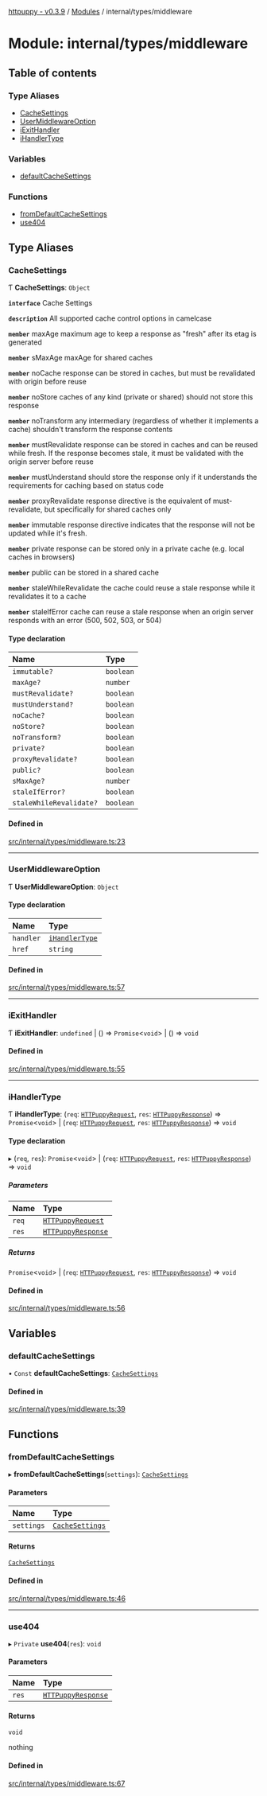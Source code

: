 [httpuppy - v0.3.9](../README.md) / [Modules](../modules.md) / internal/types/middleware

# Module: internal/types/middleware

## Table of contents

### Type Aliases

- [CacheSettings](internal_types_middleware.md#cachesettings)
- [UserMiddlewareOption](internal_types_middleware.md#usermiddlewareoption)
- [iExitHandler](internal_types_middleware.md#iexithandler)
- [iHandlerType](internal_types_middleware.md#ihandlertype)

### Variables

- [defaultCacheSettings](internal_types_middleware.md#defaultcachesettings)

### Functions

- [fromDefaultCacheSettings](internal_types_middleware.md#fromdefaultcachesettings)
- [use404](internal_types_middleware.md#use404)

## Type Aliases

### CacheSettings

Ƭ **CacheSettings**: `Object`

**`interface`** Cache Settings

**`description`** All supported cache control options in camelcase

**`member`** maxAge maximum age to keep a response as "fresh" after its etag is generated

**`member`** sMaxAge maxAge for shared caches

**`member`** noCache response can be stored in caches, but must be revalidated with origin before reuse

**`member`** noStore caches of any kind (private or shared) should not store this response

**`member`** noTransform any intermediary (regardless of whether it implements a cache) shouldn't transform the response contents

**`member`** mustRevalidate response can be stored in caches and can be reused while fresh. If the response becomes stale, it must be validated with the origin server before reuse

**`member`** mustUnderstand should store the response only if it understands the requirements for caching based on status code

**`member`** proxyRevalidate response directive is the equivalent of must-revalidate, but specifically for shared caches only

**`member`** immutable response directive indicates that the response will not be updated while it's fresh.

**`member`** private response can be stored only in a private cache (e.g. local caches in browsers)

**`member`** public can be stored in a shared cache

**`member`** staleWhileRevalidate the cache could reuse a stale response while it revalidates it to a cache

**`member`** staleIfError  cache can reuse a stale response when an origin server responds with an error (500, 502, 503, or 504)

#### Type declaration

| Name | Type |
| :------ | :------ |
| `immutable?` | `boolean` |
| `maxAge?` | `number` |
| `mustRevalidate?` | `boolean` |
| `mustUnderstand?` | `boolean` |
| `noCache?` | `boolean` |
| `noStore?` | `boolean` |
| `noTransform?` | `boolean` |
| `private?` | `boolean` |
| `proxyRevalidate?` | `boolean` |
| `public?` | `boolean` |
| `sMaxAge?` | `number` |
| `staleIfError?` | `boolean` |
| `staleWhileRevalidate?` | `boolean` |

#### Defined in

[src/internal/types/middleware.ts:23](https://github.com/abschill/httpuppy/blob/2a31667/src/internal/types/middleware.ts#L23)

___

### UserMiddlewareOption

Ƭ **UserMiddlewareOption**: `Object`

#### Type declaration

| Name | Type |
| :------ | :------ |
| `handler` | [`iHandlerType`](internal_types_middleware.md#ihandlertype) |
| `href` | `string` |

#### Defined in

[src/internal/types/middleware.ts:57](https://github.com/abschill/httpuppy/blob/2a31667/src/internal/types/middleware.ts#L57)

___

### iExitHandler

Ƭ **iExitHandler**: `undefined` \| () => `Promise`<`void`\> \| () => `void`

#### Defined in

[src/internal/types/middleware.ts:55](https://github.com/abschill/httpuppy/blob/2a31667/src/internal/types/middleware.ts#L55)

___

### iHandlerType

Ƭ **iHandlerType**: (`req`: [`HTTPuppyRequest`](../interfaces/server.HTTPuppyRequest.md), `res`: [`HTTPuppyResponse`](../interfaces/server.HTTPuppyResponse.md)) => `Promise`<`void`\> \| (`req`: [`HTTPuppyRequest`](../interfaces/server.HTTPuppyRequest.md), `res`: [`HTTPuppyResponse`](../interfaces/server.HTTPuppyResponse.md)) => `void`

#### Type declaration

▸ (`req`, `res`): `Promise`<`void`\> \| (`req`: [`HTTPuppyRequest`](../interfaces/server.HTTPuppyRequest.md), `res`: [`HTTPuppyResponse`](../interfaces/server.HTTPuppyResponse.md)) => `void`

##### Parameters

| Name | Type |
| :------ | :------ |
| `req` | [`HTTPuppyRequest`](../interfaces/server.HTTPuppyRequest.md) |
| `res` | [`HTTPuppyResponse`](../interfaces/server.HTTPuppyResponse.md) |

##### Returns

`Promise`<`void`\> \| (`req`: [`HTTPuppyRequest`](../interfaces/server.HTTPuppyRequest.md), `res`: [`HTTPuppyResponse`](../interfaces/server.HTTPuppyResponse.md)) => `void`

#### Defined in

[src/internal/types/middleware.ts:56](https://github.com/abschill/httpuppy/blob/2a31667/src/internal/types/middleware.ts#L56)

## Variables

### defaultCacheSettings

• `Const` **defaultCacheSettings**: [`CacheSettings`](internal_types_middleware.md#cachesettings)

#### Defined in

[src/internal/types/middleware.ts:39](https://github.com/abschill/httpuppy/blob/2a31667/src/internal/types/middleware.ts#L39)

## Functions

### fromDefaultCacheSettings

▸ **fromDefaultCacheSettings**(`settings`): [`CacheSettings`](internal_types_middleware.md#cachesettings)

#### Parameters

| Name | Type |
| :------ | :------ |
| `settings` | [`CacheSettings`](internal_types_middleware.md#cachesettings) |

#### Returns

[`CacheSettings`](internal_types_middleware.md#cachesettings)

#### Defined in

[src/internal/types/middleware.ts:46](https://github.com/abschill/httpuppy/blob/2a31667/src/internal/types/middleware.ts#L46)

___

### use404

▸ `Private` **use404**(`res`): `void`

#### Parameters

| Name | Type |
| :------ | :------ |
| `res` | [`HTTPuppyResponse`](../interfaces/server.HTTPuppyResponse.md) |

#### Returns

`void`

nothing

#### Defined in

[src/internal/types/middleware.ts:67](https://github.com/abschill/httpuppy/blob/2a31667/src/internal/types/middleware.ts#L67)

